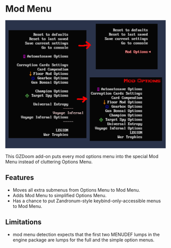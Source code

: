 <!--
SPDX-FileCopyrightText: 2022 Alexander Kromm <mmaulwurff@gmail.com>
SPDX-License-Identifier: CC0-1.0
-->

# Mod Menu

![screenshot](screenshots/screenshot.png)

This GZDoom add-on puts every mod options menu into the special Mod Menu instead
of cluttering Options Menu.

## Features

- Moves all extra submenus from Options Menu to Mod Menu.
- Adds Mod Menu to simplified Options Menu.
- Has a chance to put Zandronum-style keybind-only-accessible menus to Mod Menu.

## Limitations

- mod menu detection expects that the first two MENUDEF lumps in the engine
  package are lumps for the full and the simple option menus.
